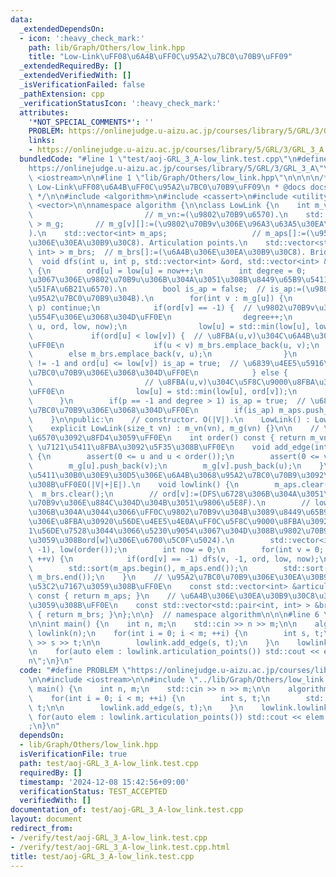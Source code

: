 ```yaml
---
data:
  _extendedDependsOn:
  - icon: ':heavy_check_mark:'
    path: lib/Graph/Others/low_link.hpp
    title: "Low-Link\uFF08\u6A4B\uFF0C\u95A2\u7BC0\u70B9\uFF09"
  _extendedRequiredBy: []
  _extendedVerifiedWith: []
  _isVerificationFailed: false
  _pathExtension: cpp
  _verificationStatusIcon: ':heavy_check_mark:'
  attributes:
    '*NOT_SPECIAL_COMMENTS*': ''
    PROBLEM: https://onlinejudge.u-aizu.ac.jp/courses/library/5/GRL/3/GRL_3_A
    links:
    - https://onlinejudge.u-aizu.ac.jp/courses/library/5/GRL/3/GRL_3_A
  bundledCode: "#line 1 \"test/aoj-GRL_3_A-low_link.test.cpp\"\n#define PROBLEM \"\
    https://onlinejudge.u-aizu.ac.jp/courses/library/5/GRL/3/GRL_3_A\"\n\n#include\
    \ <iostream>\n\n#line 1 \"lib/Graph/Others/low_link.hpp\"\n\n\n\n/**\n * @brief\
    \ Low-Link\uFF08\u6A4B\uFF0C\u95A2\u7BC0\u70B9\uFF09\n * @docs docs/Graph/Others/low_link.md\n\
    \ */\n\n#include <algorithm>\n#include <cassert>\n#include <utility>\n#include\
    \ <vector>\n\nnamespace algorithm {\n\nclass LowLink {\n    int m_vn;        \
    \                         // m_vn:=(\u9802\u70B9\u6570).\n    std::vector<std::vector<int>\
    \ > m_g;       // m_g[v][]:=(\u9802\u70B9v\u306E\u96A3\u63A5\u30EA\u30B9\u30C8\
    ).\n    std::vector<int> m_aps;                   // m_aps[]:=(\u95A2\u7BC0\u70B9\
    \u306E\u30EA\u30B9\u30C8). Articulation points.\n    std::vector<std::pair<int,\
    \ int> > m_brs;  // m_brs[]:=(\u6A4B\u306E\u30EA\u30B9\u30C8). Bridges.\n\n  \
    \  void dfs(int u, int p, std::vector<int> &ord, std::vector<int> &low, int &now)\
    \ {\n        ord[u] = low[u] = now++;\n        int degree = 0;      // degree:=(DFS\u6728\
    \u3067\u306E\u9802\u70B9u\u306B\u304A\u3051\u308B\u8449\u65B9\u5411\u3078\u306E\
    \u51FA\u6B21\u6570).\n        bool is_ap = false;  // is_ap:=(\u9802\u70B9u\u304C\
    \u95A2\u7BC0\u70B9\u304B).\n        for(int v : m_g[u]) {\n            if(v ==\
    \ p) continue;\n            if(ord[v] == -1) {  // \u9802\u70B9v\u304C\u672A\u8A2A\
    \u554F\u306E\u3068\u304D\uFF0E\n                degree++;\n                dfs(v,\
    \ u, ord, low, now);\n                low[u] = std::min(low[u], low[v]);\n   \
    \             if(ord[u] < low[v]) {  // \u8FBA(u,v)\u304C\u6A4B\u306E\u3068\u304D\
    \uFF0E\n                    if(u < v) m_brs.emplace_back(u, v);\n            \
    \        else m_brs.emplace_back(v, u);\n                }\n                if(p\
    \ != -1 and ord[u] <= low[v]) is_ap = true;  // \u6839\u4EE5\u5916\u3067\u95A2\
    \u7BC0\u70B9\u306E\u3068\u304D\uFF0E\n            } else {                   \
    \                         // \u8FBA(u,v)\u304C\u5F8C\u9000\u8FBA\u306E\u3068\u304D\
    \uFF0E\n                low[u] = std::min(low[u], ord[v]);\n            }\n  \
    \      }\n        if(p == -1 and degree > 1) is_ap = true;  // \u6839\u304C\u95A2\
    \u7BC0\u70B9\u306E\u3068\u304D\uFF0E\n        if(is_ap) m_aps.push_back(u);\n\
    \    }\n\npublic:\n    // constructor. O(|V|).\n    LowLink() : LowLink(0) {}\n\
    \    explicit LowLink(size_t vn) : m_vn(vn), m_g(vn) {}\n\n    // \u9802\u70B9\
    \u6570\u3092\u8FD4\u3059\uFF0E\n    int order() const { return m_vn; }\n    //\
    \ \u7121\u5411\u8FBA\u3092\u5F35\u308B\uFF0E\n    void add_edge(int u, int v)\
    \ {\n        assert(0 <= u and u < order());\n        assert(0 <= v and v < order());\n\
    \        m_g[u].push_back(v);\n        m_g[v].push_back(u);\n    }\n    // \u7121\
    \u5411\u30B0\u30E9\u30D5\u306E\u6A4B\u3068\u95A2\u7BC0\u70B9\u3092\u6C42\u3081\
    \u308B\uFF0EO(|V|+|E|).\n    void lowlink() {\n        m_aps.clear();\n      \
    \  m_brs.clear();\n        // ord[v]:=(DFS\u6728\u306B\u304A\u3051\u308B\u9802\
    \u70B9v\u306E\u884C\u304D\u304B\u3051\u9806\u5E8F).\n        // low[v]:=(DFS\u6728\
    \u306B\u304A\u3044\u3066\uFF0C\u9802\u70B9v\u304B\u3089\u8449\u65B9\u5411\u3078\
    \u306E\u8FBA\u30920\u56DE\u4EE5\u4E0A\uFF0C\u5F8C\u9000\u8FBA\u3092\u9AD8\u3005\
    1\u56DE\u7528\u3044\u3066\u5230\u9054\u3067\u304D\u308B\u9802\u70B9w\u306B\u5BFE\
    \u3059\u308Bord[w]\u306E\u6700\u5C0F\u5024).\n        std::vector<int> ord(order(),\
    \ -1), low(order());\n        int now = 0;\n        for(int v = 0; v < order();\
    \ ++v) {\n            if(ord[v] == -1) dfs(v, -1, ord, low, now);\n        }\n\
    \        std::sort(m_aps.begin(), m_aps.end());\n        std::sort(m_brs.begin(),\
    \ m_brs.end());\n    }\n    // \u95A2\u7BC0\u70B9\u306E\u30EA\u30B9\u30C8\u3092\
    \u53C2\u7167\u3059\u308B\uFF0E\n    const std::vector<int> &articulation_points()\
    \ const { return m_aps; }\n    // \u6A4B\u306E\u30EA\u30B9\u30C8\u3092\u53C2\u7167\
    \u3059\u308B\uFF0E\n    const std::vector<std::pair<int, int> > &bridges() const\
    \ { return m_brs; }\n};\n\n}  // namespace algorithm\n\n\n#line 6 \"test/aoj-GRL_3_A-low_link.test.cpp\"\
    \n\nint main() {\n    int n, m;\n    std::cin >> n >> m;\n\n    algorithm::LowLink\
    \ lowlink(n);\n    for(int i = 0; i < m; ++i) {\n        int s, t;\n        std::cin\
    \ >> s >> t;\n\n        lowlink.add_edge(s, t);\n    }\n    lowlink.lowlink();\n\
    \n    for(auto elem : lowlink.articulation_points()) std::cout << elem << \"\\\
    n\";\n}\n"
  code: "#define PROBLEM \"https://onlinejudge.u-aizu.ac.jp/courses/library/5/GRL/3/GRL_3_A\"\
    \n\n#include <iostream>\n\n#include \"../lib/Graph/Others/low_link.hpp\"\n\nint\
    \ main() {\n    int n, m;\n    std::cin >> n >> m;\n\n    algorithm::LowLink lowlink(n);\n\
    \    for(int i = 0; i < m; ++i) {\n        int s, t;\n        std::cin >> s >>\
    \ t;\n\n        lowlink.add_edge(s, t);\n    }\n    lowlink.lowlink();\n\n   \
    \ for(auto elem : lowlink.articulation_points()) std::cout << elem << \"\\n\"\
    ;\n}\n"
  dependsOn:
  - lib/Graph/Others/low_link.hpp
  isVerificationFile: true
  path: test/aoj-GRL_3_A-low_link.test.cpp
  requiredBy: []
  timestamp: '2024-12-08 15:42:56+09:00'
  verificationStatus: TEST_ACCEPTED
  verifiedWith: []
documentation_of: test/aoj-GRL_3_A-low_link.test.cpp
layout: document
redirect_from:
- /verify/test/aoj-GRL_3_A-low_link.test.cpp
- /verify/test/aoj-GRL_3_A-low_link.test.cpp.html
title: test/aoj-GRL_3_A-low_link.test.cpp
---
```

